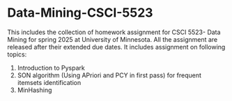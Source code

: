 # Data-Mining-CSCI-5523  
This includes the collection of homework assignment for CSCI 5523- Data Mining for spring 2025 at University of Minnesota. All the assignment are released after their extended due dates. It includes assignment on following topics:  
1. Introduction to Pyspark
2. SON algorithm (Using APriori and PCY in first pass) for frequent itemsets identification
3. MinHashing
